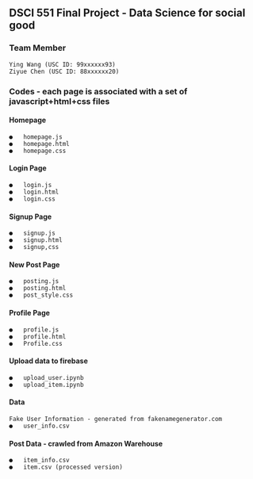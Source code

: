 ## DSCI 551 Final Project - Data Science for social good

### Team Member
	Ying Wang (USC ID: 99xxxxxx93)
	Ziyue Chen (USC ID: 88xxxxxx20)
    
### Codes - each page is associated with a set of javascript+html+css files

#### Homepage
    ●	homepage.js
    ●	homepage.html
    ●	homepage.css

#### Login Page
    ●	login.js
    ●	login.html
    ●	login.css
#### Signup Page
    ●	signup.js
    ●	signup.html
    ●	signup,css

#### New Post Page
    ●	posting.js
    ●	posting.html
    ●	post_style.css

#### Profile Page
    ●	profile.js
    ●	profile.html
    ●	Profile.css

#### Upload data to firebase
    ●	upload_user.ipynb
    ●	upload_item.ipynb

#### Data
    Fake User Information - generated from fakenamegenerator.com
    ●	user_info.csv

#### Post Data - crawled from Amazon Warehouse
    ●	item_info.csv
    ●	item.csv (processed version)

